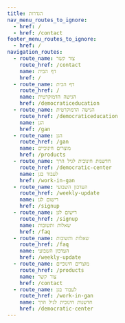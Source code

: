 ```yaml
---
title: הגדרות
nav_menu_routes_to_ignore:
  - href: /
  - href: /contact
footer_menu_routes_to_ignore:
  - href: /
navigation_routes:
  - route_name: צור קשר
    route_href: /contact
    name: דף הבית
    href: /
  - route_name: דף הבית
    route_href: /
    name: הגישה הדמוקרטית
    href: /democraticeducation
  - route_name: הגישה הדמוקרטית
    route_href: /democraticeducation
    name: הגן
    href: /gan
  - route_name: הגן
    route_href: /gan
    name: מוצרים חינוכיים
    href: /products
  - route_name: חדשנות חינוכית לגיל הרך
    route_href: /democratic-center
    name: לעבוד בגן
    href: /work-in-gan
  - route_name: העדכון השבועי
    route_href: /weekly-update
    name: רישום לגן
    href: /signup
  - route_name: רישום לגן
    route_href: /signup
    name: שאלות ותשובות
    href: /faq
  - route_name: שאלות ותשובות
    route_href: /faq
    name: העדכון השבועי
    href: /weekly-update
  - route_name: מוצרים חינוכיים
    route_href: /products
    name: צור קשר
    href: /contact
  - route_name: לעבוד בגן
    route_href: /work-in-gan
    name: חדשנות חינוכית לגיל הרך
    href: /democratic-center
---
```

